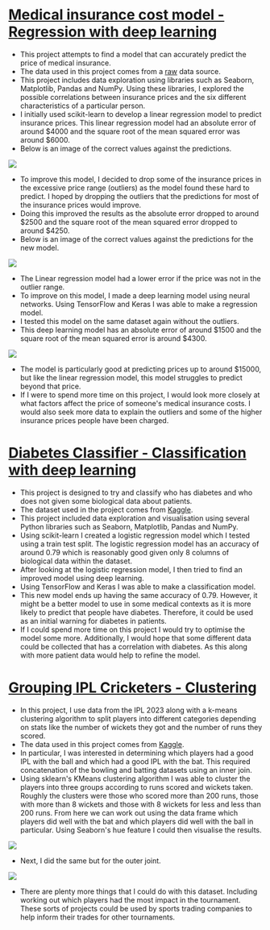 # [Medical insurance cost model - Regression with deep learning](https://github.com/lcwhite29/Project-Regression)
- This project attempts to find a model that can accurately predict the price of medical insurance.
- The data used in this project comes from a [raw](https://raw.githubusercontent.com/stedy/Machine-Learning-with-R-datasets/master/insurance.csv) data source.
- This project includes data exploration using libraries such as Seaborn, Matplotlib, Pandas and NumPy.  Using these libraries, I explored the possible correlations between insurance prices and the six different characteristics of a particular person.
- I initially used scikit-learn to develop a linear regression model to predict insurance prices. This linear regression model had an absolute error of around $4000 and the square root of the mean squared error was around $6000.
- Below is an image of the correct values against the predictions.

![](Images/Picture_1.png)

- To improve this model, I decided to drop some of the insurance prices in the excessive price range (outliers) as the model found these hard to predict. I hoped by dropping the outliers that the predictions for most of the insurance prices would improve.
- Doing this improved the results as the absolute error dropped to around $2500 and the square root of the mean squared error dropped to around $4250.
- Below is an image of the correct values against the predictions for the new model.

![](Images/Picture_2.png)

- The Linear regression model had a lower error if the price was not in the outlier range.
- To improve on this model,  I made a deep learning model using neural networks. Using TensorFlow and Keras I was able to make a regression model.
- I tested this model on the same dataset again without the outliers.
- This deep learning model has an absolute error of around $1500 and the square root of the mean squared error is around $4300.

![](Images/Picture_3.png)

- The model is particularly good at predicting prices up to around $15000, but like the linear regression model, this model struggles to predict beyond that price.
- If I were to spend more time on this project, I would look more closely at what factors affect the price of someone's medical insurance costs. I would also seek more data to explain the outliers and some of the higher insurance prices people have been charged.

# [Diabetes Classifier - Classification with deep learning](https://github.com/lcwhite29/Project-Classification)
- This project is designed to try and classify who has diabetes and who does not given some biological data about patients.
- The dataset used in the project comes from [Kaggle](https://www.kaggle.com/datasets/ashishkumarjayswal/diabetes-dataset?resource=download).
- This project included data exploration and visualisation using several Python libraries such as Seaborn, Matplotlib, Pandas and NumPy.
- Using scikit-learn I created a logistic regression model which I tested using a train test split. The logistic regression model has an accuracy of around 0.79 which is reasonably good given only 8 columns of biological data within the dataset.
- After looking at the logistic regression model, I then tried to find an improved model using deep learning.
- Using TensorFlow and Keras I was able to make a classification model.
- This new model ends up having the same accuracy of 0.79. However, it might be a better model to use in some medical contexts as it is more likely to predict that people have diabetes. Therefore, it could be used as an initial warning for diabetes in patients.
- If I could spend more time on this project I would try to optimise the model some more. Additionally, I would hope that some different data could be collected that has a correlation with diabetes. As this along with more patient data would help to refine the model.

# [Grouping IPL Cricketers -  Clustering](https://github.com/lcwhite29/Project-Clustering)
- In this project, I use data from the IPL 2023 along with a k-means clustering algorithm to split players into different categories depending on stats like the number of wickets they got and the number of runs they scored.
- The data used in this project comes from [Kaggle](https://www.kaggle.com/datasets/purnend26/ipl-2023-dataset).
- In particular, I was interested in determining which players had a good IPL with the ball and which had a good IPL with the bat. This required concatenation of the bowling and batting datasets using an inner join.
- Using sklearn's KMeans clustering algorithm I was able to cluster the players into three groups according to runs scored and wickets taken. Roughly the clusters were those who scored more than 200 runs, those with more than 8 wickets and those with 8 wickets for less and less than 200 runs. From here we can work out using the data frame which players did well with the bat and which players did well with the ball in particular. Using Seaborn's hue feature I could then visualise the results.

![](Images/Picture_4.png)

- Next, I did the same but for the outer joint.

![](Images/Picture_5.png)

- There are plenty more things that I could do with this dataset. Including working out which players had the most impact in the tournament. These sorts of projects could be used by sports trading companies to help inform their trades for other tournaments.

